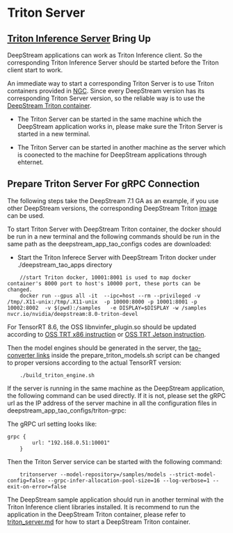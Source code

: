 # Triton Server
## [Triton Inference Server](https://developer.nvidia.com/nvidia-triton-inference-server) Bring Up

DeepStream applications can work as Triton Inference client. So the corresponding Triton Inference Server should be started before the Triton client start to work.

An immediate way to start a corresponding Triton Server is to use Triton containers provided in [NGC](https://catalog.ngc.nvidia.com/orgs/nvidia/containers/tritonserver). Since every DeepStream version has its corresponding Triton Server version, so the reliable way is to use the [DeepStream Triton container](https://catalog.ngc.nvidia.com/orgs/nvidia/containers/deepstream).

* The Triton Server can be started in the same machine which the DeepStream application works in, please make sure the Triton Server is started in a new terminal.

* The Triton Server can be started in another machine as the server which is coonected to the machine for DeepStream applications through ehternet. 

## Prepare Triton Server For gRPC Connection
The following steps take the DeepStream 7.1 GA as an example, if you use other DeepStream versions, the corresponding DeepStream Triton [image](https://catalog.ngc.nvidia.com/orgs/nvidia/containers/deepstream) can be used.

To start Triton Server with DeepStream Triton container, the docker should be run in a new terminal and the following commands should be run in the same path as the deepstream_app_tao_configs codes are downloaded:
* Start the Triton Inferece Server with DeepStream Triton docker under ./deepstream_tao_apps directory
```
    //start Triton docker, 10001:8001 is used to map docker container's 8000 port to host's 10000 port, these ports can be changed.
    docker run --gpus all -it  --ipc=host --rm --privileged -v /tmp/.X11-unix:/tmp/.X11-unix  -p 10000:8000 -p 10001:8001 -p 10002:8002  -v $(pwd):/samples   -e DISPLAY=$DISPLAY -w /samples nvcr.io/nvidia/deepstream:8.0-triton-devel
```

For TensorRT 8.6, the OSS libnvinfer_plugin.so should be updated according to [OSS TRT x86 instruction](TRT-OSS/x86/README.md) or [OSS TRT Jetson instruction](TRT-OSS/Jetson/README.md).

Then the model engines should be generated in the server, the [tao-converter links](https://catalog.ngc.nvidia.com/orgs/nvidia/teams/tao/resources/tao-converter) inside the prepare_triton_models.sh script can be changed to proper versions according to the actual TensorRT version:

```
    ./build_triton_engine.sh
```

If the server is running in the same machine as the DeepStream application, the following command can be used directly. If it is not, please set the gRPC url as the IP address of the server machine in all the configuration files in deepstream_app_tao_configs/triton-grpc:

The gRPC url setting looks like:
```
grpc {
        url: "192.168.0.51:10001"
    }
```

Then the Triton Server service can be started with the following command:
```
    tritonserver --model-repository=/samples/models --strict-model-config=false --grpc-infer-allocation-pool-size=16 --log-verbose=1 --exit-on-error=false

```

The DeepStream sample application should run in another terminal with the Triton Inference client libraries installed. It is recommend to run the application in the DeepStream Triton container, please refer to [triton_server.md](9) for how to start a DeepStream Triton container.
